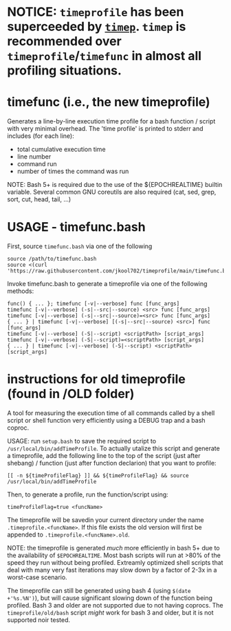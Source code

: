 # NOTICE: `timeprofile` has been superceeded by [`timep`](https://github.com/jkool702/timep/blob/main/timep.bash). `timep` is recommended over `timeprofile`/`timefunc` in almost all profiling situations.

# timefunc (i.e., the new timeprofile)

Generates a line-by-line execution time profile for a bash function / script with very minimal overhead. The 'time profile' is printed to stderr and includes (for each line): 

* total cumulative execution time
* line number
* command run
* number of times the command was run

NOTE: Bash 5+ is required due to the use of the ${EPOCHREALTIME} builtin variable.
      Several common GNU coreutils are also required (cat, sed, grep, sort, cut, head, tail, ...)

# USAGE - timefunc.bash

First, source `timefunc.bash` via one of the following

    source /path/to/timefunc.bash
    source <(curl 'https://raw.githubusercontent.com/jkool702/timeprofile/main/timefunc.bash')

Invoke timefunc.bash to generate a timeprofile via one of the following methods:

    func() { ... }; timefunc [-v|--verbose] func [func_args]
    timefunc [-v|--verbose] (-s|--src|--source) <src> func [func_args]
    timefunc [-v|--verbose] (-s|--src|--source)=<src> func [func_args]
    { ... } | timefunc [-v|--verbose] [(-s|--src|--source) <src>] func [func_args]
    timefunc [-v|--verbose] (-S|--script) <scriptPath> [script_args]
    timefunc [-v|--verbose] (-S|--script)=<scriptPath> [script_args]
    { ... } | timefunc [-v|--verbose] (-S|--script) <scriptPath> [script_args]


# instructions for old timeprofile (found in /OLD folder)
A tool for measuring the execution time of all commands called by a shell script or shell function very efficiently using a DEBUG trap and a bash coproc.

USAGE: run `setup.bash` to save the required script to `/usr/local/bin/addTimeProfile`. To actually utalize this script and generate a timeprofile, add the following line to the top of the script (just after shebang) / function (just after function declarion) that you want to profile:

    [[ -n ${timeProfileFlag} ]] && ${timeProfileFlag} && source /usr/local/bin/addTimeProfile

Then, to generate a profile, run the function/script using:

    timeProfileFlag=true <funcName>

The timeprofile will be savedin your current directory under the name `.timeprofile.<funcName>`. If this file exists the old version will first be appended to `.timeprofile.<funcName>.old`.

NOTE: the timeprofile is generated *much* more efficiently in bash 5+ due to the availability of `$EPOCHREALTIME`. Most bash scripts will run at >80\% of the speed they run without being profiled. Extreamly optimized shell scripts that deal with many very fast iterations may slow down by a factor of 2-3x in a worst-case scenario. 

The timeprofile can still be generated using bash 4 (using `$(date +'%s.%N')`), but will cause significant slowing down of the function being profiled. Bash 3 and older are not supported due to not having coprocs. The `timeprofile/old/bash` script *might* work for bash 3 and older, but it is not supported noir tested.
